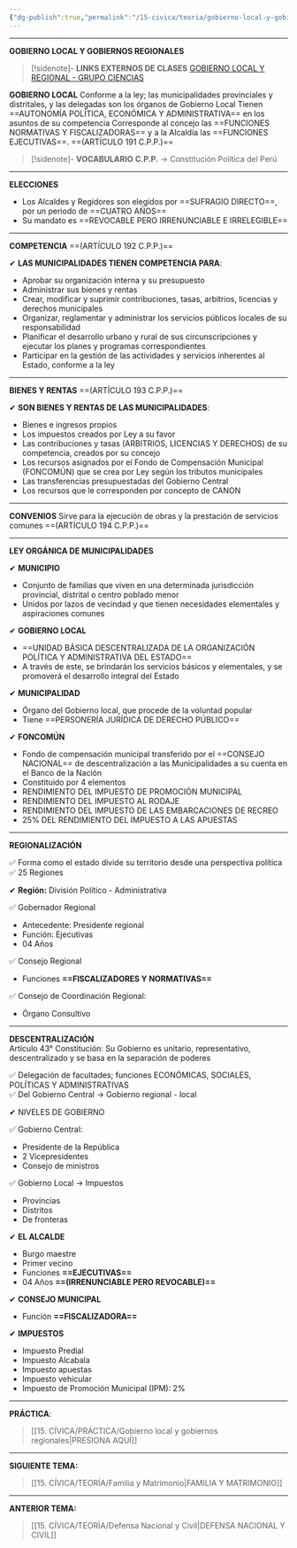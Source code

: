 ```yaml
---
{"dg-publish":true,"permalink":"/15-civica/teoria/gobierno-local-y-gobiernos-regionales/","tags":["Cívica","Teoría"]}
---
```


---
**GOBIERNO LOCAL Y GOBIERNOS REGIONALES**

>[!sidenote]- **LINKS EXTERNOS DE CLASES** 
>[GOBIERNO LOCAL Y REGIONAL - GRUPO CIENCIAS](https://youtu.be/teenq6cLqao?si=NTD8dzcPEUmBa-Zw)

**GOBIERNO LOCAL**
Conforme a la ley; las municipalidades provinciales y distritales, y las delegadas son los órganos de Gobierno Local
Tienen ==AUTONOMÍA POLÍTICA, ECONÓMICA Y ADMINISTRATIVA== en los asuntos de su competencia
Corresponde al concejo las ==FUNCIONES NORMATIVAS Y FISCALIZADORAS== y a la Alcaldía las ==FUNCIONES EJECUTIVAS==.
==(ARTÍCULO 191 C.P.P.)==

>[!sidenote]- **VOCABULARIO**
>**C.P.P.** → Constitución Política del Perú

---
**ELECCIONES**
- Los Alcaldes y Regidores son elegidos por ==SUFRAGIO DIRECTO==, por un periodo de ==CUATRO AÑOS==
- Su mandato es ==REVOCABLE PERO IRRENUNCIABLE E IRRELEGIBLE==

---
**COMPETENCIA**
==(ARTÍCULO 192 C.P.P.)==

✔ **LAS MUNICIPALIDADES TIENEN COMPETENCIA PARA**:
- Aprobar su organización interna y su presupuesto
- Administrar sus bienes y rentas
- Crear, modificar y suprimir contribuciones, tasas, arbitrios, licencias y derechos municipales
- Organizar, reglamentar y administrar los servicios públicos locales de su responsabilidad
- Planificar el desarrollo urbano y rural de sus circunscripciones y ejecutar los planes y programas correspondientes
- Participar en la gestión de las actividades y servicios inherentes al Estado, conforme a la ley 

---
**BIENES Y RENTAS**
==(ARTÍCULO 193 C.P.P.)==

✔ **SON BIENES Y RENTAS DE LAS MUNICIPALIDADES**:
- Bienes e ingresos propios
- Los impuestos creados por Ley a su favor
- Las contribuciones y tasas (ARBITRIOS, LICENCIAS Y DERECHOS) de su competencia, creados por su concejo
- Los recursos asignados por el Fondo de Compensación Municipal (FONCOMÚN) que se crea por Ley según los tributos municipales
- Las transferencias presupuestadas del Gobierno Central
- Los recursos que le corresponden por concepto de CANON

---
**CONVENIOS**
Sirve para la ejecución de obras y la prestación de servicios comunes ==(ARTÍCULO 194 C.P.P.)==

---
**LEY ORGÁNICA DE MUNICIPALIDADES**

✔ **MUNICIPIO**
- Conjunto de familias que viven en una determinada jurisdicción provincial, distrital o centro poblado menor
- Unidos por lazos de vecindad y que tienen necesidades elementales y aspiraciones comunes 

✔ **GOBIERNO LOCAL**
- ==UNIDAD BÁSICA DESCENTRALIZADA DE LA ORGANIZACIÓN POLÍTICA Y ADMINISTRATIVA DEL ESTADO==
- A través de este, se brindarán los servicios básicos y elementales, y se promoverá el desarrollo integral del Estado

✔ **MUNICIPALIDAD**
- Órgano del Gobierno local, que procede de la voluntad popular
- Tiene ==PERSONERÍA JURÍDICA DE DERECHO PÚBLICO== 

✔ **FONCOMÚN**
- Fondo de compensación municipal transferido por el ==CONSEJO NACIONAL== de descentralización a las Municipalidades a su cuenta en el Banco de la Nación 
- Constituido por 4 elementos
- RENDIMIENTO DEL IMPUESTO DE PROMOCIÓN MUNICIPAL
- RENDIMIENTO DEL IMPUESTO AL RODAJE
- RENDIMIENTO DEL IMPUESTO DE LAS EMBARCACIONES DE RECREO
- 25% DEL RENDIMIENTO DEL IMPUESTO A LAS APUESTAS

---
**REGIONALIZACIÓN**

✅ Forma como el estado divide su territorio desde una perspectiva política  
✅ 25 Regiones

✔ **Región:** División Político - Administrativa

✅ Gobernador Regional

- Antecedente: Presidente regional
- Función: Ejecutivas
- 04 Años

✅ Consejo Regional

- Funciones **==FISCALIZADORES Y NORMATIVAS==**

✅ Consejo de Coordinación Regional:

- Órgano Consultivo

---

**DESCENTRALIZACIÓN**  
Artículo 43° Constitución: Su Gobierno es unitario, representativo, descentralizado y se basa en la separación de poderes

✅ Delegación de facultades; funciones ECONÓMICAS, SOCIALES, POLÍTICAS Y ADMINISTRATIVAS  
✅ Del Gobierno Central → Gobierno regional - local

✔ NIVELES DE GOBIERNO

✅ Gobierno Central:

- Presidente de la República
- 2 Vicepresidentes
- Consejo de ministros

✅ Gobierno Local → Impuestos

- Provincias
- Distritos
- De fronteras

✔ **EL ALCALDE**

- Burgo maestre
- Primer vecino
- Funciones **==EJECUTIVAS==**
- 04 Años **==(IRRENUNCIABLE PERO REVOCABLE)==**

✔ **CONSEJO MUNICIPAL**

- Función **==FISCALIZADORA==**

✔ **IMPUESTOS**

- Impuesto Predial
- Impuesto Alcabala
- Impuesto apuestas
- Impuesto vehicular
- Impuesto de Promoción Municipal (IPM): 2%

---
**PRÁCTICA**:
>[[15. CÍVICA/PRÁCTICA/Gobierno local y gobiernos regionales\|PRESIONA AQUÍ]]

---
**SIGUIENTE TEMA:**
>[[15. CÍVICA/TEORÍA/Familia y Matrimonio\|FAMILIA Y MATRIMONIO]]

---
**ANTERIOR TEMA:** 
>[[15. CÍVICA/TEORÍA/Defensa Nacional y Civil\|DEFENSA NACIONAL Y CIVIL]]


